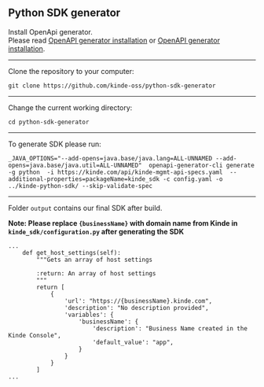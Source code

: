 ## Python SDK generator


Install OpenApi generator.<br />
Please read [OpenAPI generator installation](https://github.com/OpenAPITools/openapi-generator#1---installation) or [OpenAPI generator installation](https://openapi-generator.tech/docs/installation).

---
Clone the repository to your computer:
```
git clone https://github.com/kinde-oss/python-sdk-generator
```
---
Change the current working directory:
```
cd python-sdk-generator
```
---
To generate SDK please run:
```
_JAVA_OPTIONS="--add-opens=java.base/java.lang=ALL-UNNAMED --add-opens=java.base/java.util=ALL-UNNAMED"  openapi-generator-cli generate -g python  -i https://kinde.com/api/kinde-mgmt-api-specs.yaml  --additional-properties=packageName=kinde_sdk -c config.yaml -o ../kinde-python-sdk/ --skip-validate-spec
```
---
Folder `output` contains our final SDK after build.

**Note: Please replace `{businessName}` with domain name from Kinde in `kinde_sdk/configuration.py` after generating the SDK**
```
...
    def get_host_settings(self):
        """Gets an array of host settings

        :return: An array of host settings
        """
        return [
            {
                'url': "https://{businessName}.kinde.com",
                'description': "No description provided",
                'variables': {
                    'businessName': {
                        'description': "Business Name created in the Kinde Console",
                        'default_value': "app",
                    }
                }
            }
        ]
...
```
